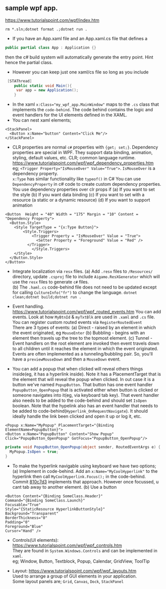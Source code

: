 ## sample wpf app.

https://www.tutorialspoint.com/wpf/index.htm

`rm *.sln;dotnet format .;dotnet run .`

- If you have an App.xaml file and an App.xaml.cs file that defines a 
```c#
public partial class App : Application {}
```
then the c# build system will automatically generate the entry point. Hint hence the partial class.   
- However you can keep just one xaml/cs file so long as you include
```c#
 [STAThread]
    public static void Main(){
     var app = new Application();   
    }
```
- In the xaml `x:Class="my_wpf_app.MainWindow"` maps to the `.cs` class that implements the `code-behind`. The code behind contains the logic and event handlers for the UI elements defined in the XAML.    
- You can nest xaml elements;
```xaml
<StackPanel> 
  <Button x:Name="button" Content="Click Me"/> 
</StackPanel>
```
- CLR properties are normal `c#` properties with `{get; set;}`. Dependency properties are special in WPF. They support data binding, animation, styling, default values, etc.
  CLR; common language runtime.        
  https://www.tutorialspoint.com/wpf/wpf_dependency_properties.htm     
  eg; `<Trigger Property="IsMouseOver" Value="True">`.  `IsMouseOver` is a dependency property.   
  `x:Type` has similar functionality like `typeof()` in C#
  You can use `DependencyProperty` in c# code to create custom dependency properties.   
  You use dependency properties over clr props if
    (a) If you want to set the style
    (b) If you want data binding
    (c) If you want to set with a resource (a static or a dynamic resource)
    (d) If you want to support animation
```xaml
<Button  Height = "40" Width = "175" Margin = "10" Content = "Dependency Property"> 
  <Button.Style> 
    <Style TargetType = "{x:Type Button}"> 
        <Style.Triggers> 
            <Trigger Property = "IsMouseOver" Value = "True"> 
              <Setter Property = "Foreground" Value = "Red" /> 
          </Trigger>
            </Style.Triggers>
    </Style> 
  </Button.Style> 
</Button>
```
  
- Integrate localization via `resx` files.
  (a) Add `.resx` files to `/Resources/` directory, update `.csproj` file to include `Aigamo.ResXGenerator` which will use the `resx` files to generate `c#` files.      
  (b) The `.haml.cs` code-behind file does not need to be updated except for calling `CultureInfo("fr")` to change the language. 
  `dotnet clean;dotnet build;dotnet run .`  
       
- Event handling. https://www.tutorialspoint.com/wpf/wpf_routed_events.htm 
  You can add events. Look at how `MyBtnId` & `myTxtBlk` are used in `.xaml` and `.cs` file. 
  You can register custom routed events via `RegisterRoutedEvent`     
  There are 3 types of events: 
    (a) Direct    - raised by an element in which the event originated, eg `MouseEnter`
    (b) Bubbling  - begins with an element then travels up the tree to the topmost element.
    (c) Tunnel    - Event handlers on the root element are invoked then event travels down to all children until it reaches the element in which the event originated.      
  Events are often implemented as a tunneling/bubbling pair. So, you'll have a `previewMouseDown` and then a `MouseDown` event.


- You can add a popup that when clicked will reveal others things inside(eg, it has a hyperlink inside). Note it has a PlacementTarget that is the element that will reveal the popup when clicked. In out case it is a button we've named `PopupButton`. That button has one event handler `PopupButton_OpenPopup` that is activated either when button is clicked or someone navigates into it(eg, via keyboard tab key). That event handler also needs to be added to the code-behind and should set `IsOpen` boolean. Note that the hypelink also has an event handler that needs to be added to code-behind(`Hyperlink_OnRequestNavigate`). It should ideally handle the link been clicked and open it up or log it, etc.
```xaml
<Popup x:Name="MyPopup" PlacementTarget="{Binding ElementName=PopupButton}">
<Button x:Name="PopupButton" Content="Show Popup" Click="PopupButton_OpenPopup" GotFocus="PopupButton_OpenPopup"/>
```
```c#
private void PopupButton_OpenPopup(object sender, RoutedEventArgs e) {
  MyPopup.IsOpen = true;
}
```
- To make the hyperlink navigable using keyboard we have two options;
  (a) Implement in code-behind. Add an `x:Name="MyCoolHyperlink"` to the hyperlink then call `MyCoolHyperlink.Focus();` in the code-behind.      
      Commit [810c7d3](https://github.com/komuw/csharp_stuff/commit/810c7d311c1856d25a7c45913ea5309437b719ca) implements that approach. However once focussed, u cant tab away to another element.
  (b) Use a button
```xaml
<Button Content="{Binding SomeClass.Header}"
Command="{Binding SomeClass.Launch}"
Focusable="True"
Style="{StaticResource HyperlinkButtonStyle}" 
Background="Transparent"
BorderThickness="0"
Padding="0"
Foreground="Blue"
Cursor="Hand" />
```

- Controls(UI elements): https://www.tutorialspoint.com/wpf/wpf_controls.htm       
  They are found in `System.Windows.Controls` and can be implemented in `xaml`.      
  eg; Window, Button, Textblock, Popup, Calendar, GridView, ToolTip 

- Layout: https://www.tutorialspoint.com/wpf/wpf_layouts.htm   
  Used to arrange a group of GUI elements in your application.       
  Some layout panels are; `Grid`, `Canvas`, `Dock`, `StackPanel`